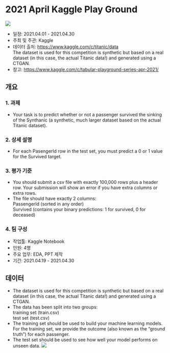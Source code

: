 # 2021 April Kaggle Play Ground
![](https://user-images.githubusercontent.com/80869040/121103745-84b4d000-c83b-11eb-9371-e4f3c69b319c.png)
- 일정: 2021.04.01 - 2021.04.30
- 주최 및 주관: Kaggle
- 데이터 출처: https://www.kaggle.com/c/titanic/data \
The dataset is used for this competition is synthetic but based on a real dataset (in this case, the actual Titanic data!) and generated using a CTGAN.
- 참고: https://www.kaggle.com/c/tabular-playground-series-apr-2021/

## 개요
### 1. 과제
- Your task is to predict whether or not a passenger survived the sinking of the Synthanic (a synthetic, much larger dataset based on the actual Titanic dataset).
### 2. 상세 설명
- For each PasengerId row in the test set, you must predict a 0 or 1 value for the Survived target.
### 3. 평가 기준
- You should submit a csv file with exactly 100,000 rows plus a header row. Your submission will show an error if you have extra columns or extra rows.
- The file should have exactly 2 columns: \
PassengerId (sorted in any order) \
Survived (contains your binary predictions: 1 for survived, 0 for deceased)
### 4. 팀 구성
- 작업툴: Kaggle Notebook 
- 인원: 4명
- 주요 업무: EDA, PPT 제작 
- 기간: 2021.04.19 - 2021.04.30

## 데이터
- The dataset is used for this competition is synthetic but based on a real dataset (in this case, the actual Titanic data!) and generated using a CTGAN.
- The data has been split into two groups:\
training set (train.csv)\
test set (test.csv)
- The training set should be used to build your machine learning models. For the training set, we provide the outcome (also known as the “ground truth”) for each passenger.
- The test set should be used to see how well your model performs on unseen data. 
![](https://user-images.githubusercontent.com/80869040/121104765-aa42d900-c83d-11eb-8579-40ca88019ffb.png)

